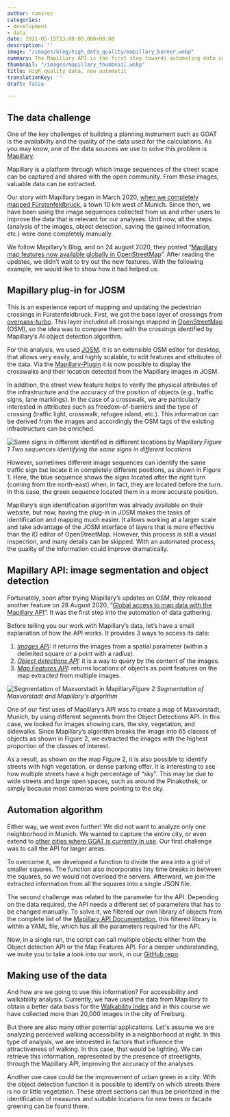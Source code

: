 ```yaml
---
author: ramirez
categories:
- development
- data
date: 2021-05-15T13:00:00.000+00:00
description: ''
image: "/images/blog/high_data_quality/mapillary_banner.webp"
summary: The Mapillary API is the first step towards automating data collection through automated image recognition and image segmentation. We use this data in GOAT to improve the data basis of our analyses.
thumbnail: "/images/mapillary_thumbnail.webp"
title: High quality data, now automatic
translationKey: ''
draft: false

---
```

## The data challenge

One of the key challenges of building a planning instrument such as GOAT is the availability and the quality of the data used for the calculations. As you may know, one of the data sources we use to solve this problem is [Mapillary](https://www.mapillary.com/). 

Mapillary is a platform through which image sequences of the street scape can be captured and shared with the open community. From these images, valuable data can be extracted. 

Our story with Mapillary began in March 2020, [when we completely mapped Fürstenfeldbruck](https://www.open-accessibility.org/mapillary/ "Fürstenfeldbruck in Mapillary"), a town 10 km west of Munich. Since then, we have been using the image sequences collected from us and other users to improve the data that is relevant for our analyses. Until now, all the steps (analysis of the images, object detection, saving the gained information, etc.) were done completely manually.

We follow Mapillary’s Blog, and on 24 august 2020, they posted “[Mapillary map features now available globally in OpenStreetMap](https://blog.mapillary.com/update/2020/08/24/global-map-features-openstreetmap.html)”. After reading the updates, we didn’t wait to try out the new features. With the following example, we would like to show how it had helped us.

## Mapillary plug-in for JOSM

This is an experience report of mapping and updating the pedestrian crossings in Fürstenfeldbruck. First, we got the base layer of crossings from [overpass-turbo](https://www.overpass-turbo.eu). This layer included all crossings mapped in [OpenStreetMap](https://www.openstreetmap.org/#map=5/50.151/9.539) (OSM), so the idea was to compare them with the crossings identified by Mapillary’s AI object detection algorithm.

For this analysis, we used [JOSM](https://josm.openstreetmap.de/). It is an extensible OSM editor for desktop, that allows very easily, and highly scalable, to edit features and attributes of the data. Via the [Mapillary-Plugin](https://help.mapillary.com/hc/en-us/articles/115001739989-Mapillary-JOSM-plugin) it is now possible to display the crosswalks and their location detected from the Mapillary images in JOSM.

In addition, the street view feature helps to verify the physical attributes of the infrastructure and the accuracy of the position of objects (e.g., traffic signs, lane markings). In the case of a crosswalk, we are particularly interested in attributes such as freedom-of-barriers and the type of crossing (traffic light, crosswalk, refugee island, etc.). This information can be derived from the images and accordingly the OSM tags of the existing infrastructure can be enriched.

![Same signs in different identified in different locations by Mapillary.](/images/blog/high_data_quality/mapillary_fig1.webp "Mapillary locations")_Figure 1 Two sequences identifying the same signs in different locations_

However, sometimes different image sequences can identify the same traffic sign but locate it in completely different positions, as shown in Figure 1. Here, the blue sequence shows the signs located after the right turn (coming from the north-east) when, in fact, they are located before the turn. In this case, the green sequence located them in a more accurate position.

Mapillary’s sign identification algorithm was already available on their website, but now, having the plug-in in JOSM makes the tasks of identification and mapping much easier. It allows working at a larger scale and take advantage of the JOSM interface of layers that is more effective than the iD editor of OpenStreetMap. However, this process is still a visual inspection, and many details can be skipped. With an automated process, the quality of the information could improve dramatically.

## Mapillary API: image segmentation and object detection

Fortunately, soon after trying Mapillary’s updates on OSM, they released another feature on 28 August 2020, “[Global access to map data with the Mapillary API](https://blog.mapillary.com/update/2020/08/28/map-data-mapillary-api.html)”. It was the first step into the automation of data gathering.

Before telling you our work with Mapillary’s data, let’s have a small explanation of how the API works. It provides 3 ways to access its data: 
1. _[Images API](https://www.mapillary.com/developer/api-documentation/#images):_ it returns the images from a spatial parameter (within a delimited square or a point with a radius).
2. _[Object detections API](https://help.mapillary.com/hc/en-us/articles/115000967191-Object-detections):_ it is a way to query by the content of the images.
3. _[Map Features API](https://www.mapillary.com/developer/api-documentation/#map-features):_ returns locations of objects as point features on the map extracted from multiple images.

![Segmentation of Maxvorstadt in Mapillary](/images/blog/high_data_quality/mapillary_fig2.webp "Maxvorstadt")_Figure 2 Segmentation of Maxvorstadt and Mapillary's algorithm_

One of our first uses of Mapillary’s API was to create a map of Maxvorstadt, Munich, by using different segments from the Object Detections API. In this case, we looked for images showing cars, the sky, vegetation, and sidewalks. Since Mapillary’s algorithm breaks the image into 65 classes of objects as shown in Figure 2, we extracted the images with the highest proportion of the classes of interest. 

As a result, as shown on the map Figure 2, it is also possible to identify streets with high vegetation, or dense parking offer. It is interesting to see how multiple streets have a high percentage of “sky”. This may be due to wide streets and large open spaces, such as around the Pinakothek, or simply because most cameras were pointing to the sky.

## Automation algorithm

Either way, we went even further! We did not want to analyze only one neighborhood in Munich. We wanted to capture the entire city, or even extend to [other cities where GOAT is currently in use](../../goatlive/). Our first challenge was to call the API for larger areas.

To overcome it, we developed a function to divide the area into a grid of smaller squares. The function also incorporates tiny time breaks in between the squares, so we would not overload the servers. Afterward, we join the extracted information from all the squares into a single JSON file.

The second challenge was related to the parameter for the API. Depending on the data required, the API needs a different set of parameters that has to be changed manually. To solve it, we filtered our own library of objects from the complete list of the [Mapillary API Documentation](https://www.mapillary.com/developer/api-documentation/), this filtered library is within a YAML file, which has all the parameters required for the API.

Now, in a single run, the script can call multiple objects either from the Object detection API or the Map Features API. For a deeper understanding, we invite you to take a look into our work, in our [GitHub repo](https://github.com/goat-community/mapillary-api).

## Making use of the data

And how are we going to use this information? For accessibility and walkability analysis. Currently, we have used the data from Mapillary to obtain a better data basis for the [Walkability Index](/posts/2021-04-06-walkability-index/) and in this course we have collected more than 20,000 images in the city of Freiburg.

But there are also many other potential applications. Let's assume we are analyzing perceived walking accessibility in a neighborhood at night. In this type of analysis, we are interested in factors that influence the attractiveness of walking. In this case, that would be lighting. We can retrieve this information, represented by the presence of streetlights, through the Mapillary API, improving the accuracy of the analyses.

Another use case could be the improvement of urban green in a city. With the object detection function it is possible to identify on which streets there is no or little vegetation. These street sections can thus be prioritized in the identification of measures and suitable locations for new trees or facade greening can be found there. 


